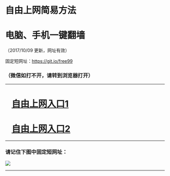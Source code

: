 ﻿# 自由上网简易方法

# 电脑、手机一键翻墙

（2017/10/09 更新，网址有效）

固定短网址：https://git.io/free99

### （微信如打不开，请转到浏览器打开）


***





# &nbsp;&nbsp; <a href="http://ft315626884.fwq-tz-1001.info/fwqtz01.html?t=10090013397 " target="_blank">自由上网入口1</a>
# &nbsp;&nbsp; <a href="http://ft2548321441.fwq-tz-1002.info/fwqtz02.html?t=100900113906 " target="_blank">自由上网入口2</a>
***

### 请记住下图中固定短网址：

<img src="https://s3-us-west-2.amazonaws.com/fwq-1001/yjfq-20170905okok.png" /> 


***

